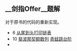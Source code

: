 ## __剑指Offer__题解

对于原书的代码的重新实现。



- 6 [从尾到头打印链表](./printListFromTailToHead.cpp)
- 10 [斐波那契额数列](./Fibonacci.cpp) [青蛙跳台阶](./jumpFloor.cpp)
- 

